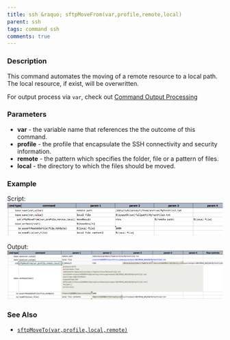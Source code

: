 ```yaml
---
title: ssh &raquo; sftpMoveFrom(var,profile,remote,local)
parent: ssh
tags: command ssh
comments: true
---
```



### Description
This command automates the moving of a remote resource to a local path. The local resource, if exist, will be 
overwritten.

For output process via `var`, check out [Command Output Processing](index#command-output-processing)


### Parameters
- **var** - the variable name that references the the outcome of this command.
- **profile** - the profile that encapsulate the SSH connectivity and security information.
- **remote** - the pattern which specifies the folder, file or a pattern of files.
- **local** - the directory to which the files should be moved.


### Example
Script:<br/>
![](image/sftpMoveFrom_01.png)

Output:<br/>
![](image/sftpMoveFrom_02.png)


### See Also
- [`sftpMoveTo(var,profile,local,remote)`](sftpMoveTo(var,profile,local,remote))
